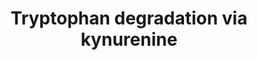 ---
annotations:
- id: PW:0001282
  parent: classic metabolic pathway
  type: Pathway Ontology
  value: kynurenine metabolic pathway
authors:
- M.Braymer
- MaintBot
- Ddigles
- Egonw
- Khanspers
- Eweitz
citedin: ''
communities: []
description: 'While Saccharomyces cerevisiae can use most amino acids as their sole
  nitrogen source, they can only use a few amino acids as a carbon source to support
  growth (CITS:[Large86][Cooper82]).  This is in contrast to most eukaryotes and some
  fungi, which can metabolize amino acids completely, utilizing them as sole sources
  of carbon and nitrogen (CITS:[Stryer88][Large 86]). S. cerevisiae degrade the aromatic
  amino acids (tryptophan, phenylalanine, and tyrosine) and the branched-chain amino
  acids (valine, leucine, and iso-leucine) via the Ehrlich pathway (CITS:[Sentheshanmuganathan60][10989420]).  This
  pathway is comprised of the following steps:  1) deamination of the amino acid to
  the corresponding alpha-keto acid; 2) decarboxylation of the resulting alpha-keto
  acid to the respective aldehyde; and, 3) reduction of the aldehyde to form the corresponding
  long chain or complex alcohol, known as a fusel alcohol or fusel oil (CITS:[10989420][Large
  86]).  Fusel alcohols are important flavor and aroma compounds in yeast-fermented
  food products and beverages (as reported in (CITS:[9546164]).  The primary aminotransferase
  in tryptophan degradation is postulated to be Aro9p (CITS:[6763508]).  In vitro
  studies demonstrated that Aro9p is active with phenylpyruvate, pyruvate, or p-hydroxyphenylpyruvate,
  but not 2-oxoglutarate as the amino acceptor (CITS:[6763508]).  Aro9p is induced
  by aromatic amino acids and is subject to nitrogen regulation (CITS:[6763508][10207060]).
  The decarboxylase encoding gene ARO10 appears to be transcriptionally regulated
  in a similar fashion(CITS:[10207060]).  Gap1p, a general amino acid permease,  and
  Wap1p, an inducible amino acid permease with wide substrate specificity, appear
  to be the main uptake systems for utilizing aromatic amino acids (CITS:[10207060]).  SOURCE:
  SGD pathways, http://pathway.yeastgenome.org/server.html Based on https://biocyc.org/'
last-edited: 2025-05-02
ndex: null
organisms:
- Saccharomyces cerevisiae
redirect_from:
- /index.php/Pathway:WP452
- /instance/WP452
- /instance/WP452_r138762
revision: r138762
schema-jsonld:
- '@context': https://schema.org/
  '@id': https://wikipathways.github.io/pathways/WP452.html
  '@type': Dataset
  creator:
    '@type': Organization
    name: WikiPathways
  description: 'While Saccharomyces cerevisiae can use most amino acids as their sole
    nitrogen source, they can only use a few amino acids as a carbon source to support
    growth (CITS:[Large86][Cooper82]).  This is in contrast to most eukaryotes and
    some fungi, which can metabolize amino acids completely, utilizing them as sole
    sources of carbon and nitrogen (CITS:[Stryer88][Large 86]). S. cerevisiae degrade
    the aromatic amino acids (tryptophan, phenylalanine, and tyrosine) and the branched-chain
    amino acids (valine, leucine, and iso-leucine) via the Ehrlich pathway (CITS:[Sentheshanmuganathan60][10989420]).  This
    pathway is comprised of the following steps:  1) deamination of the amino acid
    to the corresponding alpha-keto acid; 2) decarboxylation of the resulting alpha-keto
    acid to the respective aldehyde; and, 3) reduction of the aldehyde to form the
    corresponding long chain or complex alcohol, known as a fusel alcohol or fusel
    oil (CITS:[10989420][Large 86]).  Fusel alcohols are important flavor and aroma
    compounds in yeast-fermented food products and beverages (as reported in (CITS:[9546164]).  The
    primary aminotransferase in tryptophan degradation is postulated to be Aro9p (CITS:[6763508]).  In
    vitro studies demonstrated that Aro9p is active with phenylpyruvate, pyruvate,
    or p-hydroxyphenylpyruvate, but not 2-oxoglutarate as the amino acceptor (CITS:[6763508]).  Aro9p
    is induced by aromatic amino acids and is subject to nitrogen regulation (CITS:[6763508][10207060]).
    The decarboxylase encoding gene ARO10 appears to be transcriptionally regulated
    in a similar fashion(CITS:[10207060]).  Gap1p, a general amino acid permease,  and
    Wap1p, an inducible amino acid permease with wide substrate specificity, appear
    to be the main uptake systems for utilizing aromatic amino acids (CITS:[10207060]).  SOURCE:
    SGD pathways, http://pathway.yeastgenome.org/server.html Based on https://biocyc.org/'
  keywords:
  - 2-Amino-3-carboxymuconate semialdehyde
  - 3-hydroxy-L-kynurenine
  - 3-hydroxyanthranilate
  - BNA1
  - BNA2
  - BNA3
  - BNA4
  - BNA5
  - BNA6
  - CO2
  - H2O
  - L-alanine
  - L-formylkynurenine
  - L-tryptophan
  - NADP
  - NADPH
  - O2
  - PRPP
  - formate
  - kynurenine
  - pyrophosphate
  - quinolinate
  license: CC0
  name: Tryptophan degradation via kynurenine
seo: CreativeWork
title: Tryptophan degradation via kynurenine
wpid: WP452
---
